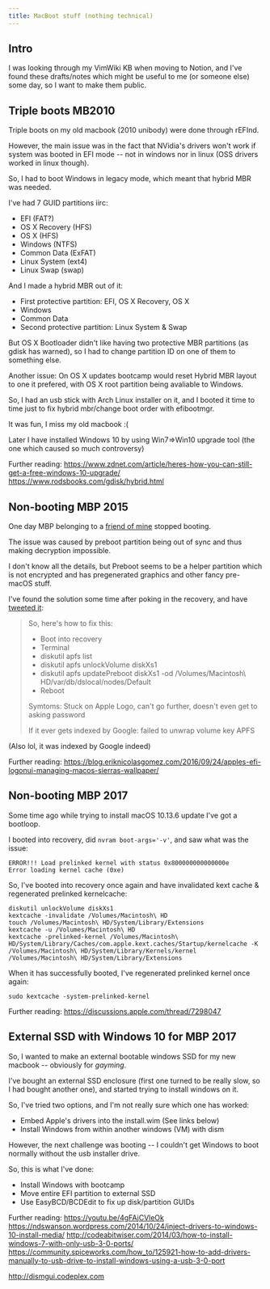```yaml
---
title: MacBoot stuff (nothing technical)
---
```


## Intro
I was looking through my VimWiki KB when moving to Notion, and I've found these
drafts/notes which might be useful to me (or someone else) some day, so I want
to make them public.

## Triple boots MB2010
Triple boots on my old macbook (2010 unibody) were done through rEFInd.

However, the main issue was in the fact that NVidia's drivers won't work if system was booted in EFI mode -- not in windows nor in linux (OSS drivers worked in linux though).

So, I had to boot Windows in legacy mode, which meant that hybrid MBR was needed.

I've had 7 GUID partitions iirc:
- EFI (FAT?)
- OS X Recovery (HFS)
- OS X (HFS)
- Windows (NTFS)
- Common Data (ExFAT)
- Linux System (ext4)
- Linux Swap (swap)

And I made a hybrid MBR out of it:
- First protective partition: EFI, OS X Recovery, OS X
- Windows
- Common Data
- Second protective partition: Linux System & Swap

But OS X Bootloader didn't like having two protective MBR partitions (as gdisk has warned), so I had to change partition ID on one of them to something else.

Another issue: On OS X updates bootcamp would reset Hybrid MBR layout to one it prefered, with OS X root partition being avaliable to Windows.

So, I had an usb stick with Arch Linux installer on it, and I booted it time to time just to fix hybrid mbr/change boot order with efibootmgr.

It was fun, I miss my old macbook :(

Later I have installed Windows 10 by using Win7=>Win10 upgrade tool (the one which caused so much controversy)

Further reading:
https://www.zdnet.com/article/heres-how-you-can-still-get-a-free-windows-10-upgrade/
https://www.rodsbooks.com/gdisk/hybrid.html


## Non-booting MBP 2015
One day MBP belonging to a [friend of mine](/People/Gabolaev) stopped booting.

The issue was caused by preboot partition being out of sync and thus making decryption impossible.

I don't know all the details, but Preboot seems to be a helper partition which is not encrypted and has pregenerated graphics and other fancy pre-macOS stuff.

I've found the solution some time after poking in the recovery, and have [tweeted it](https://twitter.com/stek29/status/967462072119382016):

> So, here's how to fix this:
>
> - Boot into recovery
> - Terminal
> - diskutil apfs list
> - diskutil apfs unlockVolume diskXs1
> - diskutil apfs updatePreboot diskXs1 -od /Volumes/Macintosh\ HD/var/db/dslocal/nodes/Default
> - Reboot
>
> Symtoms: Stuck on Apple Logo, can't go further, doesn't even get to asking password
>
> If it ever gets indexed by Google: failed to unwrap volume key APFS

(Also lol, it was indexed by Google indeed)

Further reading:
https://blog.eriknicolasgomez.com/2016/09/24/apples-efi-logonui-managing-macos-sierras-wallpaper/

## Non-booting MBP 2017
Some time ago while trying to install macOS 10.13.6 update I've got a bootloop.

I booted into recovery, did `nvram boot-args='-v'`, and saw what was the issue:

```
ERROR!!! Load prelinked kernel with status 0x800000000000000e
Error loading kernel cache (0xe)
```

So, I've booted into recovery once again and have invalidated kext cache & regenerated prelinked kernelcache:

```
diskutil unlockVolume diskXs1
kextcache -invalidate /Volumes/Macintosh\ HD
touch /Volumes/Macintosh\ HD/System/Library/Extensions
kextcache -u /Volumes/Macintosh\ HD
kextcache -prelinked-kernel /Volumes/Macintosh\ HD/System/Library/Caches/com.apple.kext.caches/Startup/kernelcache -K /Volumes/Macintosh\ HD/System/Library/Kernels/kernel /Volumes/Macintosh\ HD/System/Library/Extensions
```

When it has successfully booted, I've regenerated prelinked kernel once again:
```
sudo kextcache -system-prelinked-kernel
```

Further reading:
https://discussions.apple.com/thread/7298047

## External SSD with Windows 10 for MBP 2017
So, I wanted to make an external bootable windows SSD for my new macbook -- obviously for _gayming_.

I've bought an external SSD enclosure (first one turned to be really slow, so I had bought another one), and started trying to install windows on it.

So, I've tried two options, and I'm not really sure which one has worked:
- Embed Apple's drivers into the install.wim (See links below)
- Install Windows from within another windows (VM) with dism

However, the next challenge was booting -- I couldn't get Windows to boot normally without the usb installer drive.

So, this is what I've done:
- Install Windows with bootcamp
- Move entire EFI partition to external SSD
- Use EasyBCD/BCDEdit to fix up disk/partition GUIDs

Further reading:
https://youtu.be/4gFAjCVleOk
https://ndswanson.wordpress.com/2014/10/24/inject-drivers-to-windows-10-install-media/
http://codeabitwiser.com/2014/03/how-to-install-windows-7-with-only-usb-3-0-ports/
https://community.spiceworks.com/how_to/125921-how-to-add-drivers-manually-to-usb-drive-to-install-windows-using-a-usb-3-0-port

http://dismgui.codeplex.com

